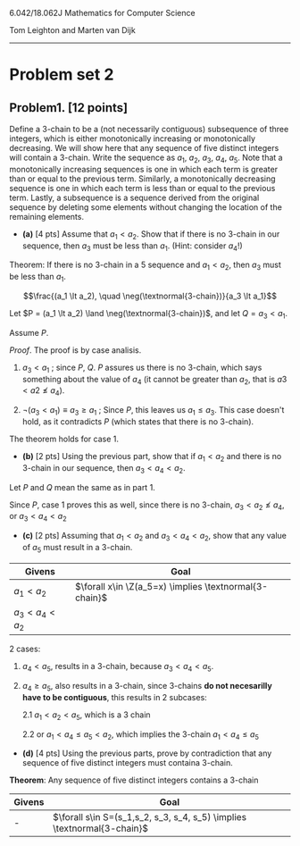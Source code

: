 6.042/18.062J Mathematics for Computer Science

Tom Leighton and Marten van Dijk

---

# Problem set 2

## Problem1. [12 points]

Define a 3-chain to be a (not necessarily contiguous) subsequence of three integers, which is either monotonically increasing or monotonically decreasing. We will show here that any sequence of five distinct integers will contain a 3-chain. Write the sequence as $a_1$, $a_2$, $a_3$, $a_4$, $a_5$. Note that a monotonically increasing sequences is one in which each term is greater than or equal to the previous term. Similarly, a monotonically decreasing sequence is one in which each term is less than or equal to the previous term. Lastly, a subsequence is a sequence derived from the original sequence by deleting some elements without changing the location of the remaining elements.

- **(a)** [4 pts] Assume that $a_1 \lt a_2$. Show that if there is no 3-chain in our sequence, then $a_3$ must be less than $a_1$. (Hint: consider $a_4$!)

Theorem: If there is no 3-chain in a 5 sequence and $a_1 \lt a_2$, then $a_3$ must be less than $a_1$.

$$\frac{(a_1 \lt a_2), \quad \neg(\textnormal{3-chain})}{a_3 \lt a_1}$$

Let $P = (a_1 \lt a_2) \land \neg(\textnormal{3-chain})$, and let $Q = a_3 \lt a_1$.

Assume $P$.

_Proof_. The proof is by case analisis.

1. $a_3 \lt a_1$ ; since $P$, $Q$. $P$ assures us there is no 3-chain, which says something about the value of $a_4$ (it cannot be greater than $a_2$, that is $a3 \lt a2 \nleq a_4$).

2. $\neg(a_3 \lt a_1) \equiv a_3 \geq a_1$ ; Since $P$, this leaves us $a_1 \leq a_3$. This case doesn't hold, as it contradicts $P$ (which states that there is no 3-chain).

The theorem holds for case 1.

- **(b)** [2 pts] Using the previous part, show that if $a_1 \lt a_2$ and there is no 3-chain in our sequence, then $a_3 \lt a_4 \lt a_2$.

Let $P$ and $Q$ mean the same as in part 1.

Since $P$, case 1 proves this as well, since there is no 3-chain, $a_3 \lt a_2 \nleq a_4$, or $a_3 \lt a_4 \lt a_2$

- **(c)** [2 pts] Assuming that $a_1 \lt a_2$ and $a_3 \lt a_4 \lt a_2$, show that any value of $a_5$ must result in a 3-chain.

| Givens                | Goal                                                   |
| --------------------- | ------------------------------------------------------ |
| $a_1 \lt a_2$         | $\forall x\in \Z(a_5=x) \implies \textnormal{3-chain}$ |
| $a_3 \lt a_4 \lt a_2$ |                                                        |

2 cases:

1. $a_4 \lt a_5$, results in a 3-chain, because $a_3 \lt a_4 \lt a_5$.

2. $a_4 \geq a_5$, also results in a 3-chain, since 3-chains **do not necesarilly have to be contiguous**, this results in 2 subcases:

   2.1 $a_1 \lt a_2 \lt a_5$, which is a 3 chain

   2.2 or $a_1 \lt a_4 \leq a_5 \lt a_2$, which implies the 3-chain $a_1 \lt a_4 \leq a_5$

- **(d)** [4 pts] Using the previous parts, prove by contradiction that any sequence of five distinct integers must containa 3-chain.

**Theorem**: Any sequence of five distinct integers contains a 3-chain

| Givens | Goal                                                                    |
| ------ | ----------------------------------------------------------------------- |
| -      | $\forall s\in S=(s_1,s_2, s_3, s_4, s_5) \implies \textnormal{3-chain}$ |

